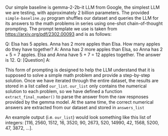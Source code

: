 Our simple baseline is gemma-2-2b-it LLM from Google, the simplest LLM we are testing, with approximately 2 billion parameters. The provided `simple-baseline.py` program
shuffles our dataset and queries the LLM for its answers to the math problems in series using one-shot chain-of-thought prompting. The prompt template we use
is taken from https://arxiv.org/pdf/2302.00093 and is as follows:

Q: Elsa has 5 apples. Anna has 2 more apples than Elsa. How
many apples do they have together?
A: Anna has 2 more apples than Elsa, so Anna has 2 + 5 = 7 apples. Elsa and Anna
have 5 + 7 = 12 apples together. The answer is 12.
Q: [Question]
A:

This form of prompting is designed to help the LLM understand that it is supposed to solve a simple math problem and provide a step-by-step solution. Once we have iterated through the entire dataset, the results are stored in a list called `our_list`. `our_list` only contains the numerical solution to each problem, so we
have defined a function `extract_final_number()` to parse the answer from the raw respnoses provided by the gemma model.
At the same time, the correct numerical answers are extracted from our dataset and stored in
`answers_list`

An example output (i.e. `our_list`) would look something like this list of integers: [116, 2560, 1512, 16, 3520, 90, 2673, 520, 14990, 42, 1568, 5200, 47, 3872, ...].
